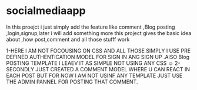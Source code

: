 # socialmediaapp
In this proejct i just simply add the feature like comment ,Blog posting ,login,signup,later i will add something more this project gives the basic idea about ,how post,comment and all those stufff work


1-HERE I AM NOT FOCOUSING ON CSS AND ALL THOSE SIMPLY I USE PRE DEFINED AUTHENTICATION MODEL FOR SIGN IN ANG SIGN UP .AlSO Blog POSTING  TEMPLATE I LEAEV IT AS SIMPLE NOT USING ANY CSS ☺ 
2-SECONDLY JUST CREATED A COMMENT MODEL WHERE U CAN REACT IN EACH POST  BUT FOR NOW I AM NOT USINF ANY TEMPLATE JUST USE THE ADMIN PANNEL FOR POSTING THAT COMMENT.
